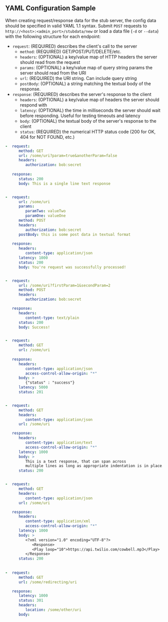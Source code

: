 ## YAML Configuration Sample

When creating request/response data for the stub server, the config data should be specified in valid YAML 1.1 syntax.
Submit `POST` requests to `http://<host>:<admin_port>/stubdata/new` or load a data file (`-d` or `--data`) with the following structure for each endpoint:

* `request`:      (REQUIRED)     describes the client's call to the server
   * `method`:    (REQUIRED)     GET/POST/PUT/DELETE/etc.
   * `headers`:   (OPTIONAL)     a key/value map of HTTP headers the server should read from the request
   * `params`:    (OPTIONAL)     a key/value map of query string params the server should read from the URI
   * `url`:       (REQUIRED)     the URI string. Can include query string
   * `postBody`:  (OPTIONAL)     a string matching the textual body of the response.
* `response`:     (REQUIRED)     describes the server's response to the client
   * `headers`:   (OPTIONAL)     a key/value map of headers the server should respond with
   * `latency`:   (OPTIONAL)     the time in milliseconds the server should wait before responding. Useful for testing timeouts and latency
   * `body`:      (OPTIONAL)     the textual body of the server's response to the client
   * `status`:    (REQUIRED)     the numerical HTTP status code (200 for OK, 404 for NOT FOUND, etc.)

```yaml
-  request:
      method: GET
      url: /some/uri?param=true&anotherParam=false
      headers:
         authorization: bob:secret
         
   response:
      status: 200
      body: This is a single line text response


-  request:
      url: /some/uri
      params:
         paramTwo: valueTwo
         paramOne: valueOne
      method: POST
      headers:
         authorization: bob:secret
      postBody: this is some post data in textual format
   
   response:
      headers:
         content-type: application/json
      latency: 1000
      status: 200
      body: You're request was successfully processed!


-  request:
      url: /some/uri?firstParam=1&secondParam=2
      method: POST
      headers:
         authorization: bob:secret

   response:
      headers:
         content-type: text/plain
      status: 200
      body: Success!


-  request:
      method: GET
      url: /some/uri
      
   response:
      headers:
         content-type: application/json
         access-control-allow-origin: "*"
      body: >
         {"status" : "success"}
      latency: 5000
      status: 201


-  request:
      method: GET
      headers:
         content-type: application/json
      url: /some/uri

   response:
      headers:
         content-type: application/text
         access-control-allow-origin: "*"
      latency: 1000
      body: >
         This is a text response, that can span across 
         multiple lines as long as appropriate indentation is in place.
      status: 200


-  request:
      method: GET
      headers:
         content-type: application/json
      url: /some/uri

   response:
      headers:
         content-type: application/xml
         access-control-allow-origin: "*"
      latency: 1000
      body: >
         <?xml version="1.0" encoding="UTF-8"?>
		 	<Response>
         	<Play loop="10">https://api.twilio.com/cowbell.mp3</Play>
         </Response>
      status: 200
      
      
-  request:
      method: GET
      url: /some/redirecting/uri

   response:
      latency: 1000
      status: 301
      headers:
         location: /some/other/uri
      body:
```
